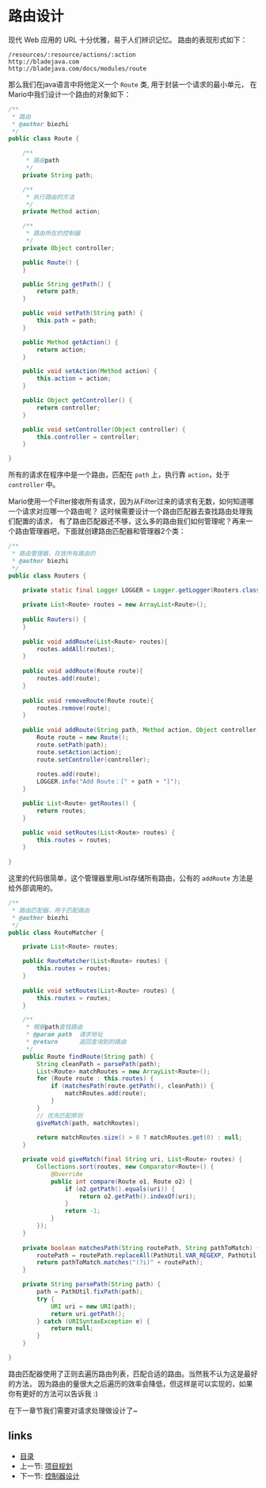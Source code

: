 # 路由设计

现代 Web 应用的 URL 十分优雅，易于人们辨识记忆。 路由的表现形式如下：

```
/resources/:resource/actions/:action
http://bladejava.com
http://bladejava.com/docs/modules/route
```

那么我们在java语言中将他定义一个 `Route` 类, 用于封装一个请求的最小单元，
在Mario中我们设计一个路由的对象如下：

```java
/**
 * 路由
 * @author biezhi
 */
public class Route {

	/**
	 * 路由path
	 */
	private String path;

	/**
	 * 执行路由的方法
	 */
	private Method action;

	/**
	 * 路由所在的控制器
	 */
	private Object controller;

	public Route() {
	}

	public String getPath() {
		return path;
	}

	public void setPath(String path) {
		this.path = path;
	}

	public Method getAction() {
		return action;
	}

	public void setAction(Method action) {
		this.action = action;
	}

	public Object getController() {
		return controller;
	}

	public void setController(Object controller) {
		this.controller = controller;
	}

}
```

所有的请求在程序中是一个路由，匹配在 `path` 上，执行靠 `action`，处于 `controller` 中。

Mario使用一个Filter接收所有请求，因为从Filter过来的请求有无数，如何知道哪一个请求对应哪一个路由呢？
这时候需要设计一个路由匹配器去查找路由处理我们配置的请求，
有了路由匹配器还不够，这么多的路由我们如何管理呢？再来一个路由管理器吧，下面就创建路由匹配器和管理器2个类：

```java
/**
 * 路由管理器，存放所有路由的
 * @author biezhi
 */
public class Routers {

	private static final Logger LOGGER = Logger.getLogger(Routers.class.getName());
	
	private List<Route> routes = new ArrayList<Route>();
	
	public Routers() {
	}
	
	public void addRoute(List<Route> routes){
		routes.addAll(routes);
	}
	
	public void addRoute(Route route){
		routes.add(route);
	}
	
	public void removeRoute(Route route){
		routes.remove(route);
	}
	
	public void addRoute(String path, Method action, Object controller){
		Route route = new Route();
		route.setPath(path);
		route.setAction(action);
		route.setController(controller);
		
		routes.add(route);
		LOGGER.info("Add Route：[" + path + "]");
	}

	public List<Route> getRoutes() {
		return routes;
	}

	public void setRoutes(List<Route> routes) {
		this.routes = routes;
	}
	
}
```

这里的代码很简单，这个管理器里用List存储所有路由，公有的 `addRoute` 方法是给外部调用的。

```java
/**
 * 路由匹配器，用于匹配路由
 * @author biezhi
 */
public class RouteMatcher {

	private List<Route> routes;

	public RouteMatcher(List<Route> routes) {
		this.routes = routes;
	}
	
	public void setRoutes(List<Route> routes) {
		this.routes = routes;
	}

	/**
	 * 根据path查找路由
	 * @param path	请求地址
	 * @return		返回查询到的路由
	 */
	public Route findRoute(String path) {
		String cleanPath = parsePath(path);
		List<Route> matchRoutes = new ArrayList<Route>();
		for (Route route : this.routes) {
			if (matchesPath(route.getPath(), cleanPath)) {
				matchRoutes.add(route);
			}
		}
		// 优先匹配原则
        giveMatch(path, matchRoutes);
        
        return matchRoutes.size() > 0 ? matchRoutes.get(0) : null;
	}

	private void giveMatch(final String uri, List<Route> routes) {
		Collections.sort(routes, new Comparator<Route>() {
			@Override
			public int compare(Route o1, Route o2) {
				if (o2.getPath().equals(uri)) {
					return o2.getPath().indexOf(uri);
				}
				return -1;
			}
		});
	}
	
	private boolean matchesPath(String routePath, String pathToMatch) {
		routePath = routePath.replaceAll(PathUtil.VAR_REGEXP, PathUtil.VAR_REPLACE);
		return pathToMatch.matches("(?i)" + routePath);
	}

	private String parsePath(String path) {
		path = PathUtil.fixPath(path);
		try {
			URI uri = new URI(path);
			return uri.getPath();
		} catch (URISyntaxException e) {
			return null;
		}
	}

}
```

路由匹配器使用了正则去遍历路由列表，匹配合适的路由。当然我不认为这是最好的方法，
因为路由的量很大之后遍历的效率会降低，但这样是可以实现的，如果你有更好的方法可以告诉我 :)

在下一章节我们需要对请求处理做设计了~

## links
   * [目录](<index.md>)
   * 上一节: [项目规划](<1.plan.md>)
   * 下一节: [控制器设计](<3.controller.md>)
